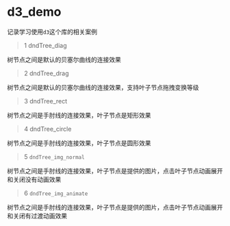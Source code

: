# d3_demo

记录学习使用`d3`这个库的相关案例

> 1 dndTree_diag

 树节点之间是默认的贝塞尔曲线的连接效果

> 2 dndTree_drag

 树节点之间是默认的贝塞尔曲线的连接效果，支持叶子节点拖拽变换等级

> 3 dndTree_rect

 树节点之间是手肘线的连接效果，叶子节点是矩形效果

> 4 dndTree_circle

 树节点之间是手肘线的连接效果，叶子节点是圆形效果

> 5 `dndTree_img_normal`

 树节点之间是手肘线的连接效果，叶子节点是提供的图片，点击叶子节点动画展开和关闭没有动画效果

> 6 `dndTree_img_animate`

 树节点之间是手肘线的连接效果，叶子节点是提供的图片，点击叶子节点动画展开和关闭有过渡动画效果
